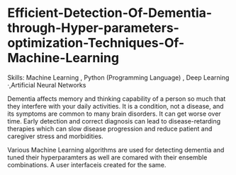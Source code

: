 # Efficient-Detection-Of-Dementia-through-Hyper-parameters-optimization-Techniques-Of-Machine-Learning
Skills: Machine Learning , Python (Programming Language) , Deep Learning ·,Artificial Neural Networks

Dementia affects memory and thinking capability of a person so much that they interfere with your daily activities. It is a condition, not a disease, and its symptoms are common to many brain disorders. It can get worse over time.
Early detection and correct diagnosis can lead to disease-retarding therapies which can slow disease progression and reduce patient and caregiver stress and morbidities.

 Various Machine Learning algorithms are used for detecting dementia and tuned their hyperparamters as well are comared with their ensemble combinations. A user interfaceis created for the same.
